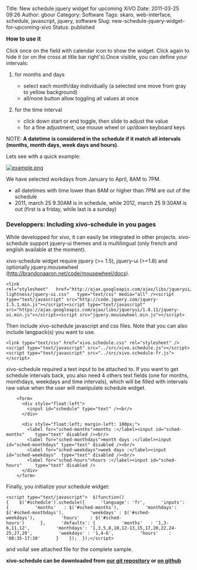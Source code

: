 Title: New schedule jquery widget for upcoming XiVO
Date: 2011-03-25 09:26
Author: gbour
Category: Software
Tags: skaro, web-interface, schedule, javascript, jquery, software
Slug: new-schedule-jquery-widget-for-upcoming-xivo
Status: published

<span class="Apple-style-span"
style="font-size: 15px; font-weight: bold; ">How to use it</span>

Click once on the field with calendar icon to show the widget. Click
again to hide it (or on the cross at title bar right's).Once visible,
you can define your intervals:

1.  for months and days
    -   select each month/day individually (a selected one move from
        gray to yellow background)
    -   all/none button allow toggling all values at once

2.  for the time interval
    -   click down start or end toggle, then slide to adjust the value
    -   for a fine adjustment, use mouse wheel or up/down keyboard keys

NOTE: **A datetime is considered in the schedule if it match all
intervals (months, month days, week days and hours)**.

Lets see with a quick example:  
  
[![example.png](/images/blog/xivo-schedule/.example_s.jpg "example.png, mar. 2011")](/images/blog/xivo-schedule/example.png "example.png")

We have selected workdays from January to April, 8AM to 7PM.

-   all datetimes with time lower than 8AM or higher than 7PM are out of
    the schedule
-   2011, march 25 9.30AM is in schedule, while 2012, march 25 9:30AM is
    out (first is a friday, while last is a sunday)

  
  
  
  
  
  
  
  
  
  

### Developpers: Including xivo-schedule in you pages

While developped for xivo, it can easily be integrated in other
projects. xivo-schedule support jquery-ui themes and is multilingual
(only french and english available at the moment).  
  
xivo-schedule widget require jquery (&gt;= 1.5), jquery-ui (&gt;=1.8)
and optionally jquery.mousewheel
(<http://brandonaaron.net/code/mousewheel/docs>).

``` {style="font-size:small;"}
<link rel="stylesheet"   href="http://ajax.googleapis.com/ajax/libs/jqueryui/1.8.11/themes/ui-lightness/jquery-ui.css"   type="text/css" media="all" /><script type="text/javascript" src="http://code.jquery.com/jquery-1.5.1.min.js"></script><script type="text/javascript" src="https://ajax.googleapis.com/ajax/libs/jqueryui/1.8.11/jquery-ui.min.js"></script><script src="jquery.mousewheel.min.js"></script>
```

Then include xivo-schedule javascript and css files. Note that you can
also include langpack(s) you want to use.

``` {style="font-size:small;"}
<link type="text/css" href="xivo.schedule.css" rel="stylesheet" /><script type="text/javascript" src="../src/xivo.schedule.js"></script><script type="text/javascript" src="../src/xivo.schedule-fr.js"></script>
```

xivo-schedule required a text input to be attached to. If you want to
get schedule intervals back, you also need 4 others text fields (one for
months, monthdays, weekdays and time intervals), which will be filled
with intervals raw value when the user will manipulate schedule widget.

``` {style="font-size:small;"}
    <form>
      <div style="float:left">
        <input id="schedule" type="text" /><br/>
      </div>

      <div style="float:left; margin-left: 100px;">
        <label for="sched-months">months :</label><input id="sched-months"    type="text" disabled /><br/>
        <label for="sched-monthdays">month days :</label><input id="sched-monthdays" type="text" disabled /><br/>
        <label for="sched-weekdays">week days :</label><input id="sched-weekdays"  type="text" disabled /><br/>
        <label for="sched-hours">hours :</label><input id="sched-hours"     type="text" disabled />
      </div>
    </form>
```

Finally, you initialize your schedule widget:

``` {style="font-size:small;"}
<script type="text/javascript">  $(function(){    $('#schedule').schedule({      'language': 'fr',      'inputs': {          'months'   : $('#sched-months'),          'monthdays': $('#sched-monthdays'),          'weekdays' : $('#sched-weekdays'),          'hours'    : $('#sched-hours')      },      'defaults': {          'months'   : '1,3-6,11,12',          'monthdays': '1,3,5,8,10,12-13,15,17,20,22,24-25,27,29',          'weekdays' : '1,4-6',          'hours'    : '08:35-17:30'      }    });  });</script>
```

and voila! see attached file for the complete sample.

**xivo-schedule can be downloaded from [our git
repository](git://git.xivo.io/xivo-dalek.git) or [on
github](https://github.com/gbour/xivo-schedule)**

</p>

